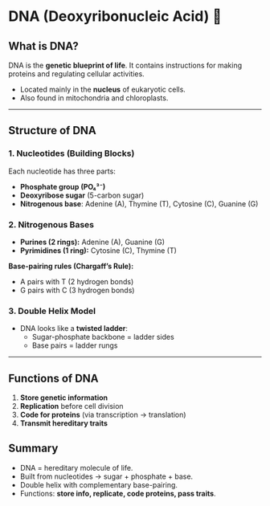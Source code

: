 #  DNA (Deoxyribonucleic Acid) 🧬

## What is DNA?  
DNA is the **genetic blueprint of life**. It contains instructions for making proteins and regulating cellular activities.  
- Located mainly in the **nucleus** of eukaryotic cells.  
- Also found in mitochondria and chloroplasts.

---

## Structure of DNA  

### 1. Nucleotides (Building Blocks)  
Each nucleotide has three parts:  
- **Phosphate group (PO₄³⁻)**  
- **Deoxyribose sugar** (5-carbon sugar)  
- **Nitrogenous base**: Adenine (A), Thymine (T), Cytosine (C), Guanine (G)  


### 2. Nitrogenous Bases  
- **Purines (2 rings):** Adenine (A), Guanine (G)  
- **Pyrimidines (1 ring):** Cytosine (C), Thymine (T)  

**Base-pairing rules (Chargaff’s Rule):**  
- A pairs with T (2 hydrogen bonds)  
- G pairs with C (3 hydrogen bonds)  


### 3. Double Helix Model  
- DNA looks like a **twisted ladder**:  
  - Sugar-phosphate backbone = ladder sides  
  - Base pairs = ladder rungs  
---

## Functions of DNA  
1. **Store genetic information**  
2. **Replication** before cell division  
3. **Code for proteins** (via transcription → translation)  
4. **Transmit hereditary traits**  

## Summary  
- DNA = hereditary molecule of life.  
- Built from nucleotides → sugar + phosphate + base.  
- Double helix with complementary base-pairing.  
- Functions: **store info, replicate, code proteins, pass traits**.  
